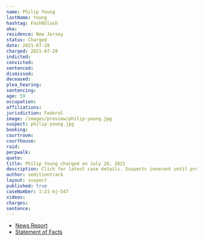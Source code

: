 ```yaml
---
name: Philip Young
lastName: Young
hashtag: FashNSlash
aka:
residence: New Jersey
status: Charged
date: 2021-07-28
charged: 2021-07-28
indicted:
convicted:
sentenced:
dismissed:
deceased:
plea_hearing:
sentencing:
age: 59
occupation:
affiliations:
jurisdiction: Federal
image: /images/preview/philip-young.jpg
suspect: philip-young.jpg
booking:
courtroom:
courthouse:
raid:
perpwalk:
quote:
title: Philip Young charged on July 28, 2021
description: Click for latest case details. Suspects innocent until proven guilty.
author: seditiontrack
layout: suspect
published: true
caseNumber: 1:21-mj-547
videos:
charges:
sentence:
---
```


- [News Report](https://www.courierpostonline.com/story/news/2021/08/21/philip-young-sewell-capital-riot-insurrection-suspect/8229587002/)
- [Statement of Facts](https://www.justice.gov/usao-dc/case-multi-defendant/file/1428506/download)
